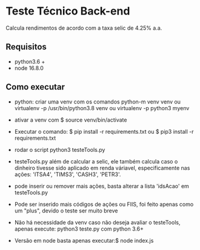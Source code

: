 # Teste Técnico Back-end

Calcula rendimentos de acordo com a taxa selic de 4.25% a.a.

## Requisitos
* python3.6 +
* node 16.8.0

## Como executar
* python: criar uma venv com os comandos python-m venv venv ou virtualenv -p /usr/bin/python3.8 venv ou virtualenv -p python3 myenv
* ativar a venv com $ source venv/bin/activate
* Executar o comando: $ pip install -r requirements.txt ou  $ pip3 install -r requirements.txt
* rodar o script python3 testeTools.py

* testeTools.py além de calcular a selic, ele também calcula caso o dinheiro tivesse sido aplicado em renda váriavel, especificamente nas ações: 'ITSA4', 'TIMS3', 'CASH3', 'PETR3'.
* pode inserir ou remover mais ações, basta alterar a lista 'idsAcao' em testeTools.py
* Pode ser inserido mais códigos de ações ou FIIS, foi feito apenas como um "plus", devido o teste ser muito breve
* Não há necessidade da venv caso não deseja avaliar o testeTools, apenas execute: python3 teste.py com python 3.6+

* Versão em node basta apenas executar:$ node index.js